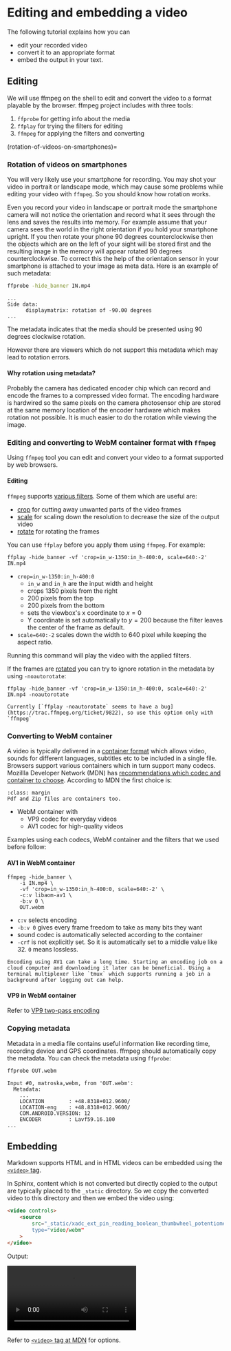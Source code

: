 # Editing and embedding a video

The following tutorial explains how you can

- edit your recorded video
- convert it to an appropriate format
- embed the output in your text.

## Editing

We will use ffmpeg on the shell to edit and convert the video to a format playable by the browser. ffmpeg project includes  with three tools:

1. `ffprobe` for getting info about the media
1. `ffplay` for trying the filters for editing
1. `ffmpeg` for applying the filters and converting

(rotation-of-videos-on-smartphones)=
### Rotation of videos on smartphones

You will very likely use your smartphone for recording. You may shot your video in portrait or landscape mode, which may cause some problems while editing your video with `ffmpeg`. So you should know how rotation works.

Even you record your video in landscape or portrait mode the smartphone camera will not notice the orientation and record what it sees through the lens and saves the results into memory. For example assume that your camera sees the world in the right orientation if you hold your smartphone upright. If you then rotate your phone 90 degrees counterclockwise then the objects which are on the left of your sight will be stored first and the resulting image in the memory will appear rotated 90 degrees counterclockwise. To correct this the help of the orientation sensor in your smartphone is attached to your image as meta data. Here is an example of such metadata:

```bash
ffprobe -hide_banner IN.mp4
```
```
...
Side data:
      displaymatrix: rotation of -90.00 degrees
...
```

The metadata indicates that the media should be presented using 90 degrees clockwise rotation.

However there are viewers which do not support this metadata which may lead to rotation errors.

#### Why rotation using metadata?

Probably the camera has dedicated encoder chip which can record and encode the frames to a compressed video format. The encoding hardware is hardwired so the same pixels on the camera photosensor chip are stored at the same memory location of the encoder hardware which makes rotation not possible. It is much easier to do the rotation while viewing the image.

### Editing and converting to WebM container format with `ffmpeg`

Using `ffmpeg` tool you can edit and convert your video to a format supported by web browsers.

#### Editing
`ffmpeg` supports [various filters](https://ffmpeg.org/ffmpeg-filters.html). Some of them which are useful are:

- [crop](https://ffmpeg.org/ffmpeg-filters.html#crop) for cutting away unwanted parts of the video frames
- [scale](https://ffmpeg.org/ffmpeg-filters.html#scale) for scaling down the resolution to decrease the size of the output video
- [rotate](https://ffmpeg.org/ffmpeg-filters.html#rotate) for rotating the frames

You can use `ffplay` before you apply them using `ffmpeg`. For example:

```
ffplay -hide_banner -vf 'crop=in_w-1350:in_h-400:0, scale=640:-2' IN.mp4 
```

- `crop=in_w-1350:in_h-400:0`
  - `in_w` and `in_h` are the input width and height
  - crops 1350 pixels from the right
  - 200 pixels from the top
  - 200 pixels from the bottom
  - sets the viewbox's x coordinate to $x = 0$
  - Y coordinate is set automatically to $y = 200$ because the filter leaves the center of the frame as default.
- `scale=640:-2` scales down the width to 640 pixel while keeping the aspect ratio.

Running this command will play the video with the applied filters.

If the frames are [rotated](rotation-of-videos-on-smartphones) you can try to ignore rotation in the metadata by using `-noautorotate`:

```
ffplay -hide_banner -vf 'crop=in_w-1350:in_h-400:0, scale=640:-2' IN.mp4 -noautorotate
```

```{warning}
Currently [`ffplay -noautorotate` seems to have a bug](https://trac.ffmpeg.org/ticket/9822), so use this option only with `ffmpeg`
```

### Converting to WebM container

A video is typically delivered in a [container format](https://en.wikipedia.org/wiki/Container_format) which allows video, sounds for different languages, subtitles etc to be included in a single file. Browsers support various containers which in turn support many codecs. Mozillla Developer Network (MDN) has [recommendations which codec and container to choose](https://developer.mozilla.org/en-US/docs/Web/Media/Formats/Video_codecs#choosing_a_video_codec). According to MDN the first choice is:

```{note}
:class: margin
Pdf and Zip files are containers too.
```

- WebM container with
  - VP9 codec for everyday videos 
  - AV1 codec for high-quality videos

Examples using each codecs, WebM container and the filters that we used before follow:

#### AV1 in WebM container

```
ffmpeg -hide_banner \
	-i IN.mp4 \
	-vf 'crop=in_w-1350:in_h-400:0, scale=640:-2' \
	-c:v libaom-av1 \
	-b:v 0 \
	OUT.webm
```

- `c:v` selects encoding
- `-b:v 0` gives every frame freedom to take as many bits they want
- sound codec is automatically selected according to the container
- `-crf` is not explicitly set. So it is automatically set to a middle value like 32. `0` means lossless.

```{note}
Encoding using AV1 can take a long time. Starting an encoding job on a cloud computer and downloading it later can be beneficial. Using a terminal multiplexer like `tmux` which supports running a job in a background after logging out can help.
```

#### VP9 in WebM container

Refer to [VP9 two-pass encoding](https://trac.ffmpeg.org/wiki/Encode/VP9#twopass)

### Copying metadata

Metadata in a media file contains useful information like recording time, recording device and GPS coordinates. ffmpeg should automatically copy the metadata. You can check the metadata using `ffprobe`:

```bash
ffprobe OUT.webm
```
```
Input #0, matroska,webm, from 'OUT.webm':
  Metadata:
	...
    LOCATION        : +48.8318+012.9600/
    LOCATION-eng    : +48.8318+012.9600/
    COM.ANDROID.VERSION: 12
    ENCODER         : Lavf59.16.100
...
```

## Embedding

Markdown supports HTML and in HTML videos can be embedded using the [`<video>` tag](https://developer.mozilla.org/en-US/docs/Web/HTML/Element/video).

In Sphinx, content which is not converted but directly copied to the output are typically placed to the `_static` directory. So we copy the converted video to this directory and then we embed the video using:

```html
<video controls>
	<source
		src="_static/xadc_ext_pin_reading_boolean_thumbwheel_potentiometer_demo.webm
		type="video/webm"
	>
</video>
```
Output:

<video controls>
	<source
		src="_static/xadc_ext_pin_reading_boolean_thumbwheel_potentiometer_demo.webm
		type="video/webm"
	>
</video>

Refer to [`<video>` tag at MDN](https://developer.mozilla.org/en-US/docs/Web/HTML/Element/video) for options.
